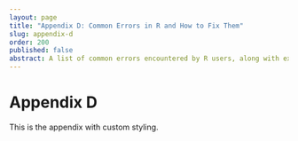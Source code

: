 ```yaml
---
layout: page
title: "Appendix D: Common Errors in R and How to Fix Them"
slug: appendix-d
order: 200
published: false
abstract: A list of common errors encountered by R users, along with explanations and solutions to help readers troubleshoot their code and avoid potential pitfalls.
---
```


# Appendix D

This is the appendix with custom styling.
